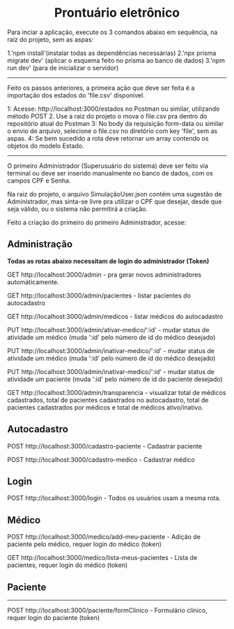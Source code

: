<h1 align="center"> Prontuário eletrônico </h1>

Para inciar a aplicação, execute os 3 comandos abaixo em sequência, na raiz do projeto, sem as aspas:

1.'npm install'(instalar todas as dependências necessárias)
2.'npx prisma migrate dev' (aplicar o esquema feito no prisma ao banco de dados)
3.'npm run dev' (para de inicializar o servidor)

<hr>
Feito os passos anteriores, a primeira ação que deve ser feita é a importação dos estados do 'file.csv' disponível. 

1: Acesse: http://localhost:3000/estados no Postman ou similar, utilizando método POST
2. Use a raiz do projeto o mova o file.csv pra dentro do repositório atual do Postman
3: No body da requisição form-data ou similar o envio de arquivo, selecione o file.csv no diretório com key 'file', sem as aspas.
4: Se bem sucedido a rota deve retornar um array contendo os objetos do modelo Estado.
<hr>
O primeiro Administrador (Superusuário do sistema) deve ser feito via terminal ou deve ser inserido manualmente no banco de dados, com os campos CPF e Senha.

Na raiz do projeto, o arquivo SimulaçãoUser.json contém uma sugestão de Administrador, mas sinta-se livre pra utilizar o CPF que desejar, desde que seja válido, ou o sistema não permitirá a criação. 

Feito a criação do primeiro do primeiro Administrador, acesse:

<h2>Administração</h2>
<Strong>Todas as rotas abaixo necessitam de login do administrador (Token)</Strong>

GET http://localhost:3000/admin - pra gerar novos administradores automáticamente.

GET http://localhost:3000/admin/pacientes - listar pacientes do autocadastro

GET http://localhost:3000/admin/medicos - listar médicos do autocadastro

PUT http://localhost:3000/admin/ativar-medico/':id' - mudar status de atividade um médico (muda ':id' pelo número de id do médico desejado)

PUT http://localhost:3000/admin/inativar-medico/':id' - mudar status de atividade um médico (muda ':id' pelo número de id do médico desejado)

PUT http://localhost:3000/admin/inativar-medico/':id' - mudar status de atividade um paciente (muda ':id' pelo número de id do paciente desejado)

GET http://localhost:3000/admin/transparencia - visualizar total de médicos 
cadastrados, total de pacientes cadastrados no autocadastro, total de pacientes 
cadastrados por médicos e total de médicos ativo/inativo.

<h2>Autocadastro</h2>
POST http://localhost:3000/cadastro-paciente - Cadastrar paciente

POST http://localhost:3000/cadastro-medico - Cadastrar médico

<h2>Login</h2>

POST http://localhost:3000/login - Todos os usuários usam a mesma rota.

<h2>Médico</h2>

POST http://localhost:3000/medico/add-meu-paciente - Adição de paciente pelo médico, requer login do médico (token)

GET http://localhost:3000/medico/lista-meus-pacientes - Lista de pacientes, requer login do médico (token)

<h2>Paciente</h2>
<hr>
POST http://localhost:3000/paciente/formClinico - Formulário clínico, requer login do paciente (token)


